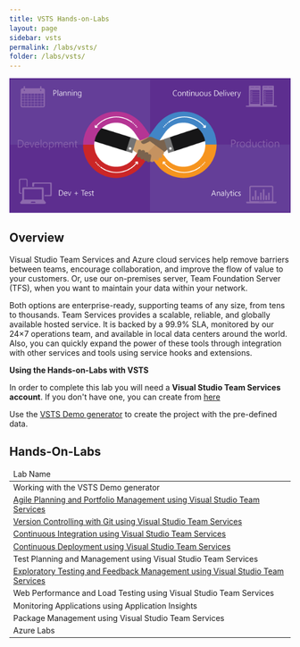 ```yaml
---
title: VSTS Hands-on-Labs 
layout: page
sidebar: vsts
permalink: /labs/vsts/
folder: /labs/vsts/
---
```



<img src="agile/images/alm.png" />

## Overview

Visual Studio Team Services and Azure cloud services help remove barriers between teams, encourage collaboration, and improve the flow of value to your customers.
Or, use our on-premises server, Team Foundation Server (TFS), when you want to maintain your data within your network.

Both options are enterprise-ready, supporting teams of any size, from tens to thousands. Team Services provides a scalable, reliable, and globally available
hosted service. It is backed by a 99.9% SLA, monitored by our 24×7 operations team, and available in local data centers around the world.
Also, you can quickly expand the power of these tools through integration with other services and tools using service hooks and extensions.


**Using the Hands-on-Labs with VSTS**

In order to complete this lab you will need a **Visual Studio Team Services account**. If you don't have one, you can create from <a href="https://www.visualstudio.com/">here</a>

Use the <a href="" >VSTS Demo generator</a> to create the project with the pre-defined data.


## Hands-On-Labs

<table width="100%">
<thead><td>
Lab Name
</td>
</thead>
<tr><td>Working with the VSTS Demo generator</td></tr>
<tr><td><a href="agile/">Agile Planning and Portfolio Management using Visual Studio Team Services</a></td></tr>
<tr><td><a href="git/">Version Controlling with Git using Visual Studio Team Services</a></td></tr>
<tr><td><a href="continuousintegration/">Continuous Integration using Visual Studio Team Services</a></td></tr>
<tr><td><a href="releasemanagement/">Continuous Deployment using Visual Studio Team Services</a></td></tr>
<tr><td><a hrf="manualtesting/">Test Planning and Management using Visual Studio Team Services</a></td></tr>
<tr><td><a href="exploratorytesting/">Exploratory Testing and Feedback Management using Visual Studio Team Services</a></td></tr>
<tr><td>Web Performance and Load Testing using Visual Studio Team Services</td></tr>
<tr><td>Monitoring Applications using Application Insights</td></tr>
<tr><td>Package Management using Visual Studio Team Services</td></tr>
<tr><td>Azure Labs</td></tr>
</table>

